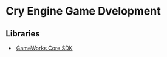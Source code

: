 # Cry Engine Game Dvelopment

## Libraries

-  [GameWorks Core SDK](https://developer.nvidia.com/gameworks-core-overview)

